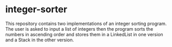 # integer-sorter
This repository contains two implementations of an integer sorting program. The user is asked to input a list of integers then the program sorts the numbers in ascending order and stores them in a LinkedList in one version and a Stack in the other version.
